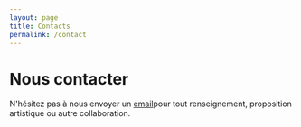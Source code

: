 ```yaml
---
layout: page
title: Contacts
permalink: /contact
---
```


# Nous contacter

N'hésitez pas à nous envoyer un [email](mailto:contacts@beta-milk.com)pour tout renseignement, proposition artistique ou autre collaboration.
